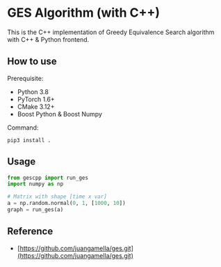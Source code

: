 # GES Algorithm (with C++)

This is the C++ implementation of Greedy Equivalence Search algorithm with C++ & Python frontend.

## How to use
Prerequisite:
- Python 3.8
- PyTorch 1.6+
- CMake 3.12+
- Boost Python & Boost Numpy

Command:
```
pip3 install .
```

## Usage
``` python
from gescpp import run_ges
import numpy as np

# Matrix with shape [time x var]
a = np.random.normal(0, 1, [1000, 10])
graph = run_ges(a)
```

## Reference
- [https://github.com/juangamella/ges.git](https://github.com/juangamella/ges.git)
